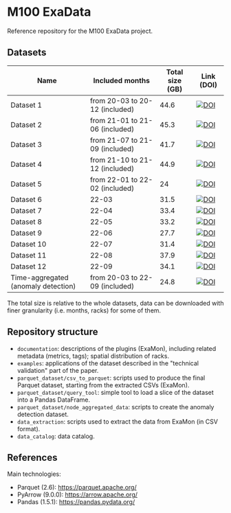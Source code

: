 # M100 ExaData

Reference repository for the M100 ExaData project.

## Datasets
<center>

|Name|Included months|Total size (GB)|Link (DOI)|
|----|---------------|---------------|----------|
Dataset 1|from 20-03 to 20-12 (included)|44.6|[![DOI](https://zenodo.org/badge/DOI/10.5281/zenodo.7588815.svg)](https://doi.org/10.5281/zenodo.7588815)
Dataset 2|from 21-01 to 21-06 (included)|45.3|[![DOI](https://zenodo.org/badge/DOI/10.5281/zenodo.7589131.svg)](https://doi.org/10.5281/zenodo.7589131)
Dataset 3|from 21-07 to 21-09 (included)|41.7|[![DOI](https://zenodo.org/badge/DOI/10.5281/zenodo.7589320.svg)](https://doi.org/10.5281/zenodo.7589320)
Dataset 4|from 21-10 to 21-12 (included)|44.9|[![DOI](https://zenodo.org/badge/DOI/10.5281/zenodo.7589630.svg)](https://doi.org/10.5281/zenodo.7589630)
Dataset 5|from 22-01 to 22-02 (included)|24|[![DOI](https://zenodo.org/badge/DOI/10.5281/zenodo.7589942.svg)](https://doi.org/10.5281/zenodo.7589942)
Dataset 6|22-03|31.5|[![DOI](https://zenodo.org/badge/DOI/10.5281/zenodo.7590061.svg)](https://doi.org/10.5281/zenodo.7590061)
Dataset 7|22-04|33.4|[![DOI](https://zenodo.org/badge/DOI/10.5281/zenodo.7590308.svg)](https://doi.org/10.5281/zenodo.7590308)
Dataset 8|22-05|33.2|[![DOI](https://zenodo.org/badge/DOI/10.5281/zenodo.7590547.svg)](https://doi.org/10.5281/zenodo.7590547)
Dataset 9|22-06|27.7|[![DOI](https://zenodo.org/badge/DOI/10.5281/zenodo.7590555.svg)](https://doi.org/10.5281/zenodo.7590555)
Dataset 10|22-07|31.4|[![DOI](https://zenodo.org/badge/DOI/10.5281/zenodo.7590565.svg)](https://doi.org/10.5281/zenodo.7590565)
Dataset 11|22-08|37.9|[![DOI](https://zenodo.org/badge/DOI/10.5281/zenodo.7590574.svg)](https://doi.org/10.5281/zenodo.7590574)
Dataset 12|22-09|34.1|[![DOI](https://zenodo.org/badge/DOI/10.5281/zenodo.7590583.svg)](https://doi.org/10.5281/zenodo.7590583)
Time-aggregated (anomaly detection)| from 20-03 to 22-09 (included)|24.8|[![DOI](https://zenodo.org/badge/DOI/10.5281/zenodo.7541722.svg)](https://doi.org/10.5281/zenodo.7541722)|

</center>

The total size is relative to the whole datasets, data can be downloaded with finer granularity (i.e. months, racks) for some of them.


## Repository structure

- `documentation`: descriptions of the plugins (ExaMon), including related metadata (metrics, tags); spatial distribution of racks.
- `examples`: applications of the dataset described in the "technical validation" part of the paper.
- `parquet_dataset/csv_to_parquet`: scripts used to produce the final Parquet dataset, starting from the extracted CSVs (ExaMon).
- `parquet_dataset/query_tool`: simple tool to load a slice of the dataset into a Pandas DataFrame.
- `parquet_dataset/node_aggregated_data`: scripts to create the anomaly detection dataset.
- `data_extraction`: scripts used to extract the data from ExaMon (in CSV format).
- `data_catalog`: data catalog.

## References

Main technologies:
- Parquet (2.6): https://parquet.apache.org/
- PyArrow (9.0.0): https://arrow.apache.org/
- Pandas (1.5.1): https://pandas.pydata.org/
